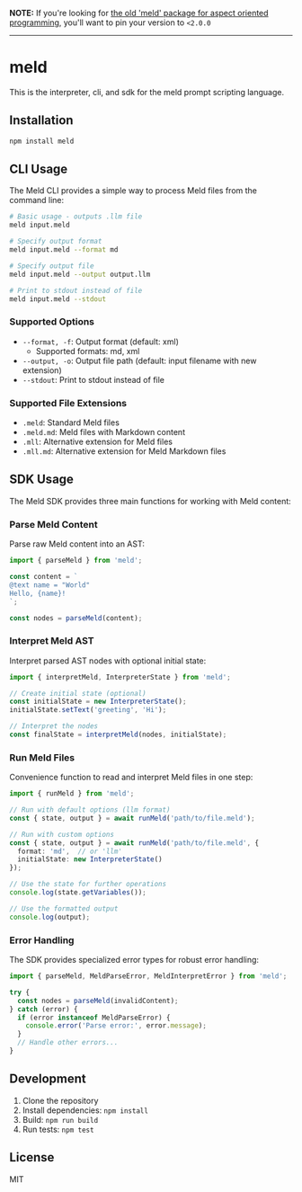 **NOTE:** If you're looking for [the old 'meld' package for aspect oriented programming](https://www.npmjs.com/package/meld/v/1.3.2), you'll want to pin your version to `<2.0.0`

---

# meld

This is the interpreter, cli, and sdk for the meld prompt scripting language.

## Installation

```bash
npm install meld
```

## CLI Usage

The Meld CLI provides a simple way to process Meld files from the command line:

```bash
# Basic usage - outputs .llm file
meld input.meld

# Specify output format
meld input.meld --format md

# Specify output file
meld input.meld --output output.llm

# Print to stdout instead of file
meld input.meld --stdout
```

### Supported Options

- `--format, -f`: Output format (default: xml)
  - Supported formats: md, xml
- `--output, -o`: Output file path (default: input filename with new extension)
- `--stdout`: Print to stdout instead of file

### Supported File Extensions

- `.meld`: Standard Meld files
- `.meld.md`: Meld files with Markdown content
- `.mll`: Alternative extension for Meld files
- `.mll.md`: Alternative extension for Meld Markdown files

## SDK Usage

The Meld SDK provides three main functions for working with Meld content:

### Parse Meld Content

Parse raw Meld content into an AST:

```typescript
import { parseMeld } from 'meld';

const content = `
@text name = "World"
Hello, {name}!
`;

const nodes = parseMeld(content);
```

### Interpret Meld AST

Interpret parsed AST nodes with optional initial state:

```typescript
import { interpretMeld, InterpreterState } from 'meld';

// Create initial state (optional)
const initialState = new InterpreterState();
initialState.setText('greeting', 'Hi');

// Interpret the nodes
const finalState = interpretMeld(nodes, initialState);
```

### Run Meld Files

Convenience function to read and interpret Meld files in one step:

```typescript
import { runMeld } from 'meld';

// Run with default options (llm format)
const { state, output } = await runMeld('path/to/file.meld');

// Run with custom options
const { state, output } = await runMeld('path/to/file.meld', {
  format: 'md',  // or 'llm'
  initialState: new InterpreterState()
});

// Use the state for further operations
console.log(state.getVariables());

// Use the formatted output
console.log(output);
```

### Error Handling

The SDK provides specialized error types for robust error handling:

```typescript
import { parseMeld, MeldParseError, MeldInterpretError } from 'meld';

try {
  const nodes = parseMeld(invalidContent);
} catch (error) {
  if (error instanceof MeldParseError) {
    console.error('Parse error:', error.message);
  }
  // Handle other errors...
}
```

## Development

1. Clone the repository
2. Install dependencies: `npm install`
3. Build: `npm run build`
4. Run tests: `npm test`

## License

MIT
